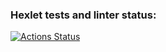 ### Hexlet tests and linter status:
[![Actions Status](https://github.com/Lika1998Lika/frontend-project-44/workflows/hexlet-check/badge.svg)](https://github.com/Lika1998Lika/frontend-project-44/actions)